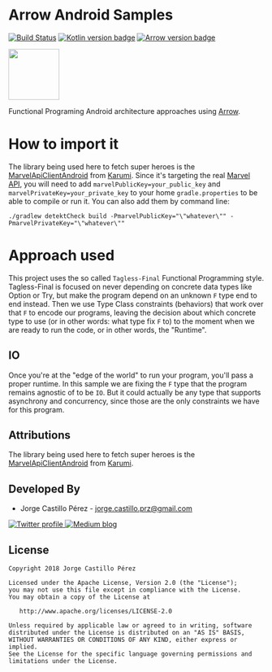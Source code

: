 Arrow Android Samples
=====================
[![Build Status](https://travis-ci.org/JorgeCastilloPrz/ArrowAndroidSamples.svg?branch=improve-reader-usage)](https://travis-ci.org/JorgeCastilloPrz/ArrowAndroidSamples)
[![Kotlin version badge](https://img.shields.io/badge/kotlin-1.3.50-blue.svg)](http://kotlinlang.org/)
[![Arrow version badge](https://img.shields.io/badge/arrow-0.10.2-blue.svg)](http://arrow-kt.io/)

<img height="100" src="https://avatars2.githubusercontent.com/u/29458023?v=4&amp;s=200" width="100">

Functional Programing Android architecture approaches using [Arrow](http://arrow-kt.io/).

# How to import it

The library being used here to fetch super heroes is the [MarvelApiClientAndroid](https://github.com/Karumi/MarvelApiClientAndroid) 
from [Karumi](https://github.com/Karumi). Since it's targeting the real [Marvel API](https://developer.marvel.com/), 
you will need to add `marvelPublicKey=your_public_key` and `marvelPrivateKey=your_private_key` to 
your home `gradle.properties` to be able to compile or run it. You can also add them by command line: 

`./gradlew detektCheck build -PmarvelPublicKey="\"whatever\"" -PmarvelPrivateKey="\"whatever\""`

# Approach used

This project uses the so called `Tagless-Final` Functional Programming style. Tagless-Final is focused on never depending on concrete data types like Option or Try, but make the program depend on an unknown `F` type end to end instead. Then we use Type Class constraints (behaviors) that work over that `F` to encode our programs, leaving the decision about which concrete type to use (or in other words: what type fix `F` to) to the moment when we are ready to run the code, or in other words, the "Runtime".

## IO

Once you're at the "edge of the world" to run your program, you'll pass a proper runtime. In this sample we are fixing the `F` type that the program remains agnostic of to be `IO`. But it could actually be any type that supports asynchrony and concurrency, since those are the only constraints we have for this program.

Attributions
------------
The library being used here to fetch super heroes is the [MarvelApiClientAndroid](https://github.com/Karumi/MarvelApiClientAndroid) 
from [Karumi](https://github.com/Karumi).

Developed By
------------
* Jorge Castillo Pérez - <jorge.castillo.prz@gmail.com>

<a href="https://twitter.com/jorgecastillopr">
  <img alt="Twitter profile" src="https://github.com/JorgeCastilloPrz/KotlinAndroidFunctional/blob/master/assets/twitter_logo.png" />
</a>
<a href="https://medium.com/@jorgecastillopr">
  <img alt="Medium blog" src="https://github.com/JorgeCastilloPrz/KotlinAndroidFunctional/blob/master/assets/medium_blog_logo.png" />
</a>

License
-------

    Copyright 2018 Jorge Castillo Pérez

    Licensed under the Apache License, Version 2.0 (the "License");
    you may not use this file except in compliance with the License.
    You may obtain a copy of the License at

       http://www.apache.org/licenses/LICENSE-2.0

    Unless required by applicable law or agreed to in writing, software
    distributed under the License is distributed on an "AS IS" BASIS,
    WITHOUT WARRANTIES OR CONDITIONS OF ANY KIND, either express or implied.
    See the License for the specific language governing permissions and
    limitations under the License.
